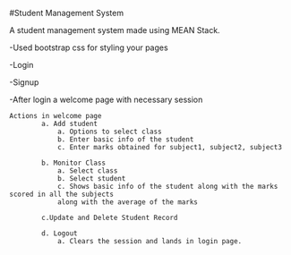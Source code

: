 #Student Management System

A student management system made using MEAN Stack.

-Used bootstrap css for styling your pages

-Login

-Signup

-After login a welcome page with necessary session

    Actions in welcome page
            a. Add student
                a. Options to select class
                b. Enter basic info of the student
                c. Enter marks obtained for subject1, subject2, subject3    

            b. Monitor Class
                a. Select class
                b. Select student
                c. Shows basic info of the student along with the marks scored in all the subjects
                along with the average of the marks
                
            c.Update and Delete Student Record
            
            d. Logout
                a. Clears the session and lands in login page.
